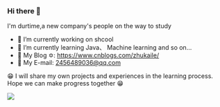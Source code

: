 ### Hi there 👋

I'm durtime,a new company's people on the way to study

- 🔭 I’m currently working on shcool
- 🌱 I’m currently learning Java、 Machine learning and so on...
- 👯 My Blog ✡: https://www.cnblogs.com/zhukaile/
- 💬 My E-mail: 2456489036@qq.com

😁 I will share my own projects and experiences in the learning process.
Hope we can make progress together 😁

![](https://img.shields.io/badge/Blog-Durtime-blue)
<!--
**durtime/durtime** is a ✨ _special_ ✨ repository because its `README.md` (this file) appears on your GitHub profile.

Here are some ideas to get you started:

- 🔭 I’m currently working on shcool
- 🌱 I’m currently learning Java and Machine learning
- 👯 My Blog: https://www.cnblogs.com/zhukaile/
- 💬 My E-mail:2456489036@qq.com
- 📫 How to reach me: ...
- 😄 Pronouns: ...
- ⚡ Fun fact: ...

![](https://img.shields.io/badge/Blog-Durtime-blue)
-->
